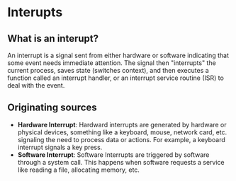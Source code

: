 # Interupts

## What is an interupt?
An interrupt is a signal sent from either hardware or software indicating that some event needs immediate attention. The signal then "interrupts" the current process, saves state (switches context), and then executes a function called an interrupt handler, or an interrupt service routine (ISR) to deal with the event.

## Originating sources
* __Hardware Interrupt__: Hardward interrupts are generated by hardware or physical devices, something like a keyboard, mouse, network card, etc. signaling the need to process data or actions. For example, a keyboard interrupt signals a key press.
* __Software Interrupt__: Software Interrupts are triggered by software through a system call. This happens when software requests a service like reading a file, allocating memory, etc.

